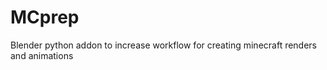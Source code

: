 MCprep
======

Blender python addon to increase workflow for creating minecraft renders and animations
